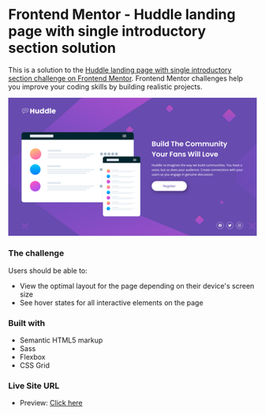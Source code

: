 # Frontend Mentor - Huddle landing page with single introductory section solution

This is a solution to the [Huddle landing page with single introductory section challenge on Frontend Mentor](https://www.frontendmentor.io/challenges/huddle-landing-page-with-a-single-introductory-section-B_2Wvxgi0). Frontend Mentor challenges help you improve your coding skills by building realistic projects.

![Screenshot - desktop](./screenshot-desktop.png)

### The challenge

Users should be able to:

- View the optimal layout for the page depending on their device's screen size
- See hover states for all interactive elements on the page

### Built with

- Semantic HTML5 markup
- Sass
- Flexbox
- CSS Grid

### Live Site URL

- Preview: [Click here](https://hesam-fattahi.github.io/huddle-landing-page-with-single-introductory-section-master/)
